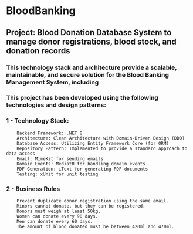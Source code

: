 # BloodBanking
## Project: Blood Donation Database System to manage donor registrations, blood stock, and donation records

### This technology stack and architecture provide a scalable, maintainable, and secure solution for the Blood Banking Management System, including 
### This project has been developed using the following technologies and design patterns:
### 1 - Technology Stack:
        Backend Framework: .NET 8
        Architecture: Clean Architecture with Domain-Driven Design (DDD)
        Database Access: Utilizing Entity Framework Core (for ORM)
        Repository Pattern: Implemented to provide a standard approach to data access
        Email: MimeKit for sending emails
        Domain Events: MediatR for handling domain events
        PDF Generation: iText for generating PDF documents
        Testing: xUnit for unit testing

### 2 - Business Rules
        Prevent duplicate donor registration using the same email.
        Minors cannot donate, but they can be registered.
        Donors must weigh at least 50kg.
        Women can donate every 90 days.
        Men can donate every 60 days.
        The amount of blood donated must be between 420ml and 470ml.
